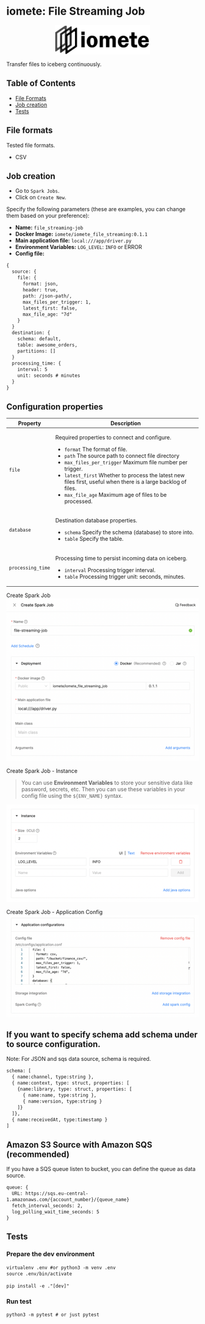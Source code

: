 # iomete: File Streaming Job

<p align="center">
<img src="docs/img/iomete-logo.png" width="250" />
</p>

Transfer files to iceberg continuously.

## Table of Contents
 * [File Formats](#file-formats)
 * [Job creation](#job-creation)
 * [Tests](#tests)

## File formats
Tested file formats.
- CSV

## Job creation

- Go to `Spark Jobs`.
- Click on `Create New`.

Specify the following parameters (these are examples, you can change them based on your preference):
- **Name:** `file_streaming-job`
- **Docker Image:** `iomete/iomete_file_streaming:0.1.1`
- **Main application file:** `local:///app/driver.py`
- **Environment Variables:** `LOG_LEVEL`: `INFO` or ERROR
- **Config file:** 
```hocon
{
  source: {
    file: {
      format: json,
      header: true,
      path: /json-path/,
      max_files_per_trigger: 1,
      latest_first: false,
      max_file_age: "7d"
    }
  }
  destination: {
    schema: default,
    table: awesome_orders,
    partitions: []
  }
  processing_time: {
    interval: 5
    unit: seconds # minutes
  }
}
```
## Configuration properties
<table>
  <thead>
    <tr>
      <th>Property</th>
      <th>Description</th>
    </tr>
  </thead>

  <tbody>
    <tr>
      <td>
        <code>file</code><br/>
      </td>
      <td>
        <p>Required properties to connect and configure.</p>
        <ul>
          <li><code>format</code> The format of file.</li>
          <li><code>path</code> The source path to connect file directory</li>
          <li><code>max_files_per_trigger</code> Maximum file number per trigger.</li>
          <li><code>latest_first</code> Whether to process the latest new files first, useful when there is a large backlog of files.</li>
          <li><code>max_file_age</code> Maximum age of files to be processed.</li>
        </ul>
      </td>
    </tr>
    <tr>
      <td>
        <code>database</code><br/>
      </td>
      <td>
        <p>Destination database properties.</p>
        <ul>
          <li><code>schema</code> Specify the schema (database) to store into.</li>
          <li><code>table</code> Specify the table.</li>
        </ul>
      </td>
    </tr>
    <tr>
      <td>
        <code>processing_time</code><br/>
      </td>
      <td>
        <p>Processing time to persist incoming data on iceberg.</p>
        <ul>
          <li><code>interval</code> Processing trigger interval.</li>
          <li><code>table</code> Processing trigger unit: seconds, minutes.</li>
        </ul>
      </td>
    </tr>
</tbody>
</table>

Create Spark Job
![Create Spark Job.png](docs/img/job-creation-deployment.png)

Create Spark Job - Instance

>You can use **Environment Variables** to store your sensitive data like password, secrets, etc. Then you can use these variables in your config file using the <code>${ENV_NAME}</code> syntax.

![Create Spark Job.png](docs/img/job-creation-instance.png)

Create Spark Job - Application Config
![Create Spark Job - Application Config.png](docs/img/job-creation-configuration.png)
## If you want to specify schema add schema under to source configuration.
Note: For JSON and sqs data source, schema is required.
```
schema: [
  { name:channel, type:string },
  { name:context, type: struct, properties: [
    {name:library, type: struct, properties: [
      { name:name, type:string },
      { name:version, type:string }
    ]}
  ]},
  { name:receivedAt, type:timestamp }
]
```
## Amazon S3 Source with Amazon SQS (recommended)
If you have a SQS queue listen to bucket, you can define the queue as data source.
```
queue: {
  URL: https://sqs.eu-central-1.amazonaws.com/{account_number}/{queue_name}
  fetch_interval_seconds: 2,
  log_polling_wait_time_seconds: 5
}
```

## Tests

### Prepare the dev environment

```shell
virtualenv .env #or python3 -m venv .env
source .env/bin/activate

pip install -e ."[dev]"
```

### Run test

```shell
python3 -m pytest # or just pytest
```
